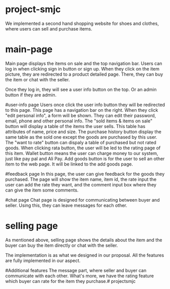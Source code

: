 # project-smjc
We implemented a second hand shopping website for shoes and clothes, where users can sell and purchase items.

# main-page
Main page displays the items on sale and the top navigation bar. Users can log in when clicking sign in button or sign up. When they click on the item picture, they are redirected to a product detailed page. There, they can buy the item or chat with the seller.

Once they log in, they will see a user info button on the top. Or an admin button if they are admin.

#user-info page
Users once click the user info button they will be redirected to this page. This page has a navigation bar on the right. When they click "edit personal info", a form will be shown. They can edit their password, email, phone and other personal info.
The "sold items & items on sale" button will display a table of the items the user sells. This table has attributes of name, price and size. The purchase history button display the same table as the sold one except the goods are purchased by this user.
The "want to rate" button can dispaly a table of purchased but not rated goods. When clicking rata button, the user will be led to the rating page of this item.
Wallet button means the user can charge money to our system, just like pay pal and Ali Pay.
Add goods button is for the user to sell an other item to the web page. It will be linked to the add goods page.

#feedback page
In this page, the user can give feedback for the goods they purchased. The page will show the item name, item id, the rate input the user can add the rate they want, and the comment input box where they can give the item some comments.

#chat page
Chat page is designed for communicating between buyer and seller. Using this, they can leave messages for each other.

# selling page
As mentioned above, selling page shows the details about the item and the buyer can buy the item directly or chat with the seller.

The implementation is as what we designed in our proposal. All the features are fully implemented in our aspect.

#Additional features
The message part, where seller and buyer can communicate with each other. What's more, we have the rating feature which buyer can rate for the item they purchase.# projectsmjc

